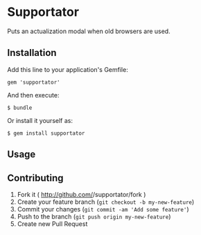 # Supportator

Puts an actualization modal when old browsers are used.

## Installation

Add this line to your application's Gemfile:

    gem 'supportator'

And then execute:

    $ bundle

Or install it yourself as:

    $ gem install supportator

## Usage

## Contributing

1. Fork it ( http://github.com/<my-github-username>/supportator/fork )
2. Create your feature branch (`git checkout -b my-new-feature`)
3. Commit your changes (`git commit -am 'Add some feature'`)
4. Push to the branch (`git push origin my-new-feature`)
5. Create new Pull Request
